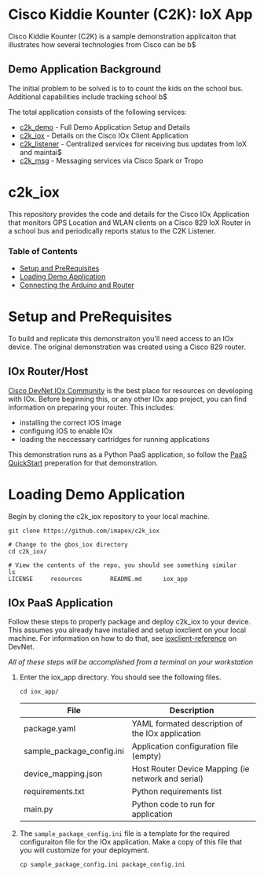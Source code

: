 # Cisco Kiddie Kounter (C2K): IoX App

Cisco Kiddie Kounter (C2K) is a sample demonstration applicaiton that illustrates how several technologies from Cisco can be b$

## Demo Application Background

The initial problem to be solved is to to count the kids on the school bus.  Additional capabilities include tracking school b$

The total application consists of the following services:
* [c2k_demo](https://github.com/imapex/c2k_demo) - Full Demo Application Setup and Details
* [c2k_iox](https://github.com/imapex/c2k_iox) - Details on the Cisco IOx Client Application
* [c2k_listener](https://github.com/imapex/c2k_listener) - Centralized services for receiving bus updates from IoX and maintai$
* [c2k_msg](https://github.com/imapex/c2k_msg) - Messaging services via Cisco Spark or Tropo

# c2k_iox 

This repository provides the code and details for the Cisco IOx Application that monitors GPS Location and WLAN clients on a Cisco 829 IoX Router in a school bus and periodically reports status to the C2K Listener.

### Table of Contents 

* [Setup and PreRequisites](#setup-and-prerequisites)
* [Loading Demo Application](#loading-demo-application)
* [Connecting the Arduino and Router](#connecting-the-arduino-and-router)

# Setup and PreRequisites 

To build and replicate this demonstraiton you'll need access to an IOx device. The original demonstration was created using a Cisco 829 router.

## IOx Router/Host 

[Cisco DevNet IOx Community](https://developer.cisco.com/site/iox/index.gsp) is the best place for resources on developing with IOx.  Before beginning this, or any other IOx app project, you can find information on preparing your router.  This includes: 

* installing the correct IOS image 
* configuing IOS to enable IOx 
* loading the neccessary cartridges for running applications

This demonstration runs as a Python PaaS application, so follow the [PaaS QuickStart](https://developer.cisco.com/media/iox-dev-guide-7-12-16/getstarted/quickstart-paas/) preperation for that demonstration.  

# Loading Demo Application

Begin by cloning the c2k_iox repository to your local machine.  

```
git clone https://github.com/imapex/c2k_iox

# Change to the gbos_iox directory
cd c2k_iox/

# View the contents of the repo, you should see something similar
ls
LICENSE     resources        README.md      iox_app

```

## IOx PaaS Application

Follow these steps to properly package and deploy c2k_iox to your device.  This assumes you already have installed and setup ioxclient on your local machine.  For information on how to do that, see [ioxclient-reference](https://developer.cisco.com/media/iox-dev-guide-7-12-16/ioxclient/ioxclient-reference/) on DevNet.  

*All of these steps will be accomplished from a terminal on your workstation*

1. Enter the iox_app directory.  You should see the following files.  

	```
	cd iox_app/
	```
	
	| File | Description |
	| --- | --- | 
	| package.yaml | YAML formated description of the IOx application |
	| sample_package_config.ini | Application configuration file (empty) | 
	| device_mapping.json | Host Router Device Mapping (ie network and serial) | 
	| requirements.txt | Python requirements list | 
	| main.py | Python code to run for application | 
	

2. The `sample_package_config.ini` file is a template for the required configuraiton file for the IOx application.  Make a copy of this file that you will customize for your deployment.  

    ```
    cp sample_package_config.ini package_config.ini
    ```
    

